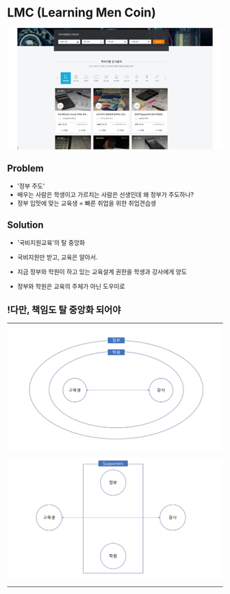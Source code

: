 # **LMC (Learning Men Coin)**

![LearningMen](/LM_originalWeb.jpg)


## **Problem**
- '정부 주도'
- 배우는 사람은 학생이고 가르치는 사람은 선생인데 왜 정부가 주도하나?
- 정부 입맛에 맞는 교육생 = 빠른 취업을 위한 취업견습생


## **Solution**
- '국비지원교육'의 탈 중앙화
- 국비지원만 받고, 교육은 알아서.

- 지금 정부와 학원이 하고 있는 교육설계 권한을 학생과 강사에게 양도
- 정부와 학원은 교육의 주체가 아닌 도우미로

## **!다만, 책임도 탈 중앙화 되어야**

---

![기존](/tokenEconommy_LM.jpg)

![On BlockChain](/tokenEconommy_LM2.jpg)


---